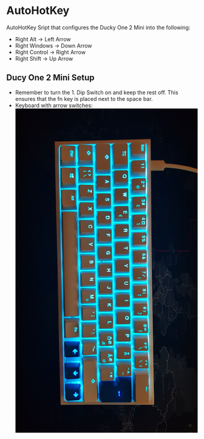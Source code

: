 # AutoHotKey
AutoHotKey Sript that configures the Ducky One 2 Mini into the following:
* Right Alt -> Left Arrow
* Right Windows -> Down Arrow
* Right Control -> Right Arrow
* Right Shift -> Up Arrow

## Ducy One 2 Mini Setup
* Remember to turn the 1. Dip Switch on and keep the rest off. This ensures that the fn key is placed next to the space bar.
* Keyboard with arrow switches:
![img](https://github.com/KimConcepcion/AutoHotKey/blob/master/Ducky_setup.jpg)
